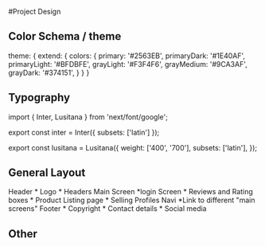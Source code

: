 
#Project Design

## Color Schema / theme

theme: {
  extend: {
    colors: {
      primary: '#2563EB',
      primaryDark: '#1E40AF',
      primaryLight: '#BFDBFE',
      grayLight: '#F3F4F6',
      grayMedium: '#9CA3AF',
      grayDark: '#374151',
    }
  }
}

## Typography

import { Inter, Lusitana } from 'next/font/google';
 
export const inter = Inter({ subsets: ['latin'] });

export const lusitana = Lusitana({
  weight: ['400', '700'],
  subsets: ['latin'],
});

## General Layout

Header 
    * Logo
    * Headers
Main Screen
    *login Screen
    * Reviews and Rating boxes
    * Product Listing page
    * Selling Profiles
Navi
    *Link to different "main screens"
Footer 
    * Copyright
    * Contact details
    * Social media

## Other